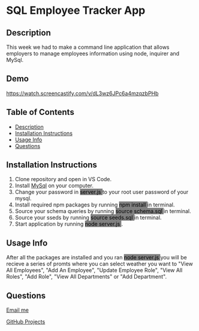 # SQL Employee Tracker App

  ## Description 
  This week we had to make a command line application that allows employers to manage employees information using node, inquirer and MySql. 

  ## Demo 
https://watch.screencastify.com/v/dL3wz6JPc6a4mzqzbPHb


  ## Table of Contents
  * [Description](#description)
  * [Installation Instructions](#installation-instructions)
  * [Usage Info](#usage-info)
  * [Questions](#questions)


  ## Installation Instructions
  1. Clone repository and open in VS Code.
  2. Install [MySql](https://dev.mysql.com/doc/mysql-installation-excerpt/5.7/en/) on your computer.
  3. Change your password in <mark style="background-color:grey"> server.js  </mark>  to your root user password of your mysql.
  4. Install required npm packages by running <mark style="background-color:grey"> npm install  </mark> in terminal.
  5. Source your schema queries by running <mark style="background-color:grey"> source schema.sql  </mark> in terminal.
  6. Source your sseds by running <mark style="background-color:grey"> source seeds.sql  </mark> in terminal.
  7. Start application by running <mark style="background-color:grey"> node server.js  </mark> .


  ## Usage Info
  After all the packages are installed and you ran <mark style="background-color:grey"> node server.js  </mark>  you will be recieve a series of promts where you can select weather you want to "View All Employees", "Add An Employee", "Update Employee Role", "View All Roles", "Add Role", "View All Departments" or "Add Department".



  ## Questions
 [Email me](mailto:efrenleal19@gmail.com)

 [GitHub Projects](https://www.github.com/Efren96)